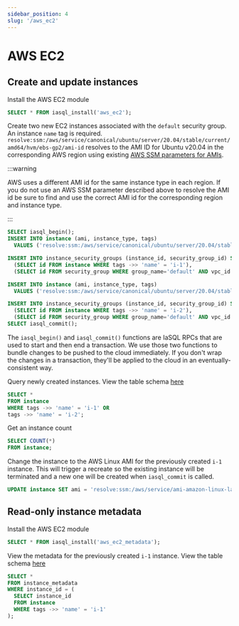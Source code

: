```yaml
---
sidebar_position: 4
slug: '/aws_ec2'
---
```


# AWS EC2

## Create and update instances

Install the AWS EC2 module

```sql
SELECT * FROM iasql_install('aws_ec2');
```

Create two new EC2 instances associated with the `default` security group. An instance `name` tag is required. `resolve:ssm:/aws/service/canonical/ubuntu/server/20.04/stable/current/amd64/hvm/ebs-gp2/ami-id` resolves to the AMI ID for Ubuntu v20.04 in the corresponding AWS region using existing [AWS SSM parameters for AMIs](https://aws.amazon.com/blogs/compute/using-system-manager-parameter-as-an-alias-for-ami-id/).

:::warning

AWS uses a different AMI id for the same instance type in each region. If you do not use an AWS SSM parameter described above to resolve the AMI id be sure to find and use the correct AMI id for the corresponding region and instance type.

:::

```sql TheButton
SELECT iasql_begin();
INSERT INTO instance (ami, instance_type, tags)
  VALUES ('resolve:ssm:/aws/service/canonical/ubuntu/server/20.04/stable/current/amd64/hvm/ebs-gp2/ami-id', 't2.micro', '{"name":"i-1"}');

INSERT INTO instance_security_groups (instance_id, security_group_id) SELECT
  (SELECT id FROM instance WHERE tags ->> 'name' = 'i-1'),
  (SELECT id FROM security_group WHERE group_name='default' AND vpc_id = (SELECT id FROM vpc WHERE is_default = true LIMIT 1));

INSERT INTO instance (ami, instance_type, tags)
  VALUES ('resolve:ssm:/aws/service/canonical/ubuntu/server/20.04/stable/current/amd64/hvm/ebs-gp2/ami-id', 't2.micro', '{"name":"i-2"}');

INSERT INTO instance_security_groups (instance_id, security_group_id) SELECT
  (SELECT id FROM instance WHERE tags ->> 'name' = 'i-2'),
  (SELECT id FROM security_group WHERE group_name='default' AND vpc_id = (SELECT id FROM vpc WHERE is_default = true));
SELECT iasql_commit();
```

The `iasql_begin()` and `iasql_commit()` functions are IaSQL RPCs that are used to start and then end a transaction. We use those two functions to bundle changes to be pushed to the cloud immediately. If you don't wrap the changes in a transaction, they'll be applied to the cloud in an eventually-consistent way.

Query newly created instances. View the table schema [here](https://dbdocs.io/iasql/iasql?table=instance&schema=public&view=table_structure)

```sql
SELECT *
FROM instance
WHERE tags ->> 'name' = 'i-1' OR
tags ->> 'name' = 'i-2';
```

Get an instance count

```sql
SELECT COUNT(*)
FROM instance;
```

Change the instance to the AWS Linux AMI for the previously created `i-1` instance. This will trigger a recreate so the existing instance will be terminated and a new one will be created when `iasql_commit` is called.

```sql
UPDATE instance SET ami = 'resolve:ssm:/aws/service/ami-amazon-linux-latest/amzn2-ami-hvm-x86_64-gp2' WHERE tags ->> 'name' = 'i-1';
```

## Read-only instance metadata

Install the AWS EC2 module

```sql
SELECT * FROM iasql_install('aws_ec2_metadata');
```

View the metadata for the previously created `i-1` instance. View the table schema [here](https://dbdocs.io/iasql/iasql?table=instance_metadata&schema=public&view=table_structure)

```sql
SELECT *
FROM instance_metadata
WHERE instance_id = (
  SELECT instance_id
  FROM instance
  WHERE tags ->> 'name' = 'i-1'
);
```